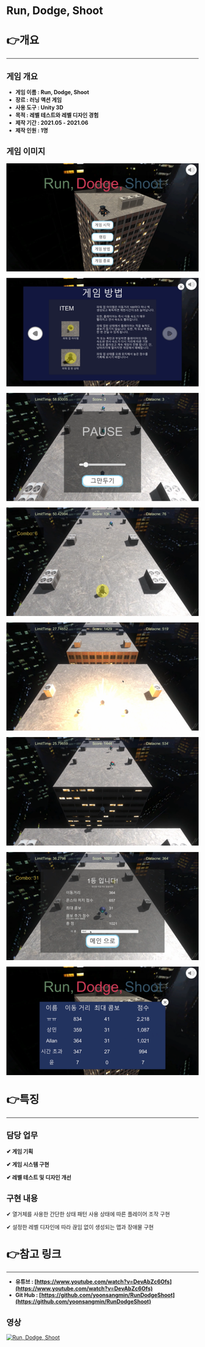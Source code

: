 # Run, Dodge, Shoot

# 👉개요

---

## 게임 개요

- **게임 이름 : Run, Dodge, Shoot**
- **장르 : 러닝 액션 게임**
- **사용 도구 : Unity 3D**
- **목적 : 레벨 테스트와 레벨 디자인 경험**
- **제작 기간 : 2021.05 - 2021.06**
- **제작 인원 : 1명**

## 게임 이미지

![1.png](Images/1.png)

![2.png](Images/2.png)

![3.png](Images/3.png)

![4.png](Images/4.png)

![5.png](Images/5.png)

![6.png](Images/6.png)

![7.png](Images/7.png)

![8.png](Images/8.png)

# 👉특징

---

## 담당 업무

**✔ 게임 기획**

**✔ 게임 시스템 구현**

**✔ 레벨 테스트 및 디자인 개선**

## 구현 내용

✔ 열거체를 사용한 간단한 상태 패턴 사용 상태에 따른 플레이어 조작 구현

✔ 설정한 레벨 디자인에 따라 끊임 없이 생성되는 맵과 장애물 구현

# 👉참고 링크

---

- **유튜브 : [https://www.youtube.com/watch?v=DevAbZc6Ofs](https://www.youtube.com/watch?v=DevAbZc6Ofs)**
- **Git Hub :  [https://github.com/yoonsangmin/RunDodgeShoot](https://github.com/yoonsangmin/RunDodgeShoot)**

## 영상

[![Run, Dodge, Shoot](https://img.youtube.com/vi/DevAbZc6Ofs/0.jpg)](https://www.youtube.com/watch?v=DevAbZc6Ofs "Run, Dodge, Shoot")
